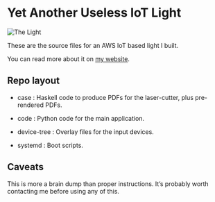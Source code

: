 # Yet Another Useless IoT Light

![The Light](http://mjoldfield.com/atelier/2017/05/yauiotl-case.jpg)

These are the source files for an AWS IoT based light I built.

You can read more about it on [my website](http://mjoldfield.com/atelier/2017/05/yauiotl.html).

## Repo layout

* case : Haskell code to produce PDFs for the laser-cutter, plus pre-rendered PDFs.

* code : Python code for the main application.

* device-tree : Overlay files for the input devices.

* systemd : Boot scripts.

## Caveats

This is more a brain dump than proper instructions. It’s probably worth contacting
me before using any of this.
